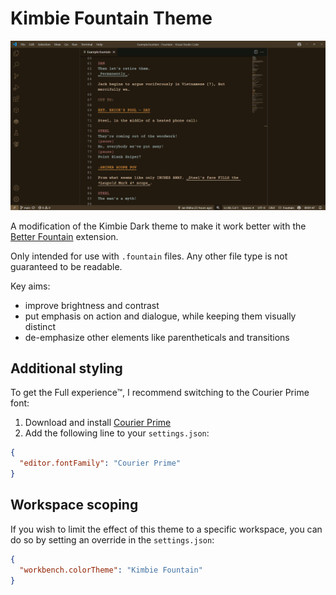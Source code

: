 # Kimbie Fountain Theme

![](https://github.com/swift502/KimbieFountain/raw/HEAD/images/preview.png)

A modification of the Kimbie Dark theme to make it work better with the [Better Fountain](https://marketplace.visualstudio.com/items?itemName=piersdeseilligny.betterfountain) extension.

Only intended for use with `.fountain` files. Any other file type is not guaranteed to be readable.

Key aims:

- improve brightness and contrast
- put emphasis on action and dialogue, while keeping them visually distinct
- de-emphasize other elements like parentheticals and transitions

## Additional styling

To get the Full experience™, I recommend switching to the Courier Prime font:

1. Download and install [Courier Prime](https://fonts.google.com/specimen/Courier+Prime)
2. Add the following line to your `settings.json`:

```json
{
  "editor.fontFamily": "Courier Prime"
}
```

## Workspace scoping

If you wish to limit the effect of this theme to a specific workspace, you can do so by setting an override in the `settings.json`:

```json
{
  "workbench.colorTheme": "Kimbie Fountain"
}
```

<!--

Setup:
  - `npm install -g vsce`
  - `vsce login jan-blaha
  - `vsce publish`

Inspect textmate tokens:
  - `F1` > `Developer: Inspect Editor Tokens and Scopes`

Extension admin: https://marketplace.visualstudio.com/manage/
Tokens: https://swift502.visualstudio.com/_usersSettings/tokens

-->

